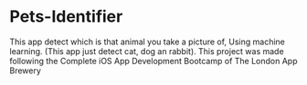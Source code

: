 # Pets-Identifier
This app detect which is that animal you take a picture of, Using machine learning. (This app just detect cat, dog an rabbit).
This project was made following the Complete iOS App Development Bootcamp of The London App Brewery
